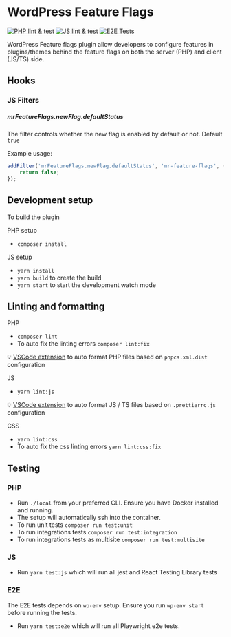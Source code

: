 # WordPress Feature Flags

[![PHP lint & test](https://github.com/codebtech/wp-feature-flags/actions/workflows/php.yml/badge.svg)](https://github.com/codebtech/wp-feature-flags/actions/workflows/php.yml)
[![JS lint & test](https://github.com/codebtech/wp-feature-flags/actions/workflows/js.yml/badge.svg)](https://github.com/codebtech/wp-feature-flags/actions/workflows/js.yml)
[![E2E Tests](https://github.com/codebtech/wp-feature-flags/actions/workflows/e2e.yml/badge.svg)](https://github.com/codebtech/wp-feature-flags/actions/workflows/e2e.yml)

WordPress Feature flags plugin allow developers to configure features in plugins/themes behind the feature flags on both the server (PHP) and client (JS/TS) side.

## Hooks

### JS Filters

##### mrFeatureFlags.newFlag.defaultStatus

The filter controls whether the new flag is enabled by default or not. Default `true`

Example usage:

```js
addFilter('mrFeatureFlags.newFlag.defaultStatus', 'mr-feature-flags', () => {
	return false;
});
```

## Development setup

To build the plugin

PHP setup

-   `composer install`

JS setup

-   `yarn install`
-   `yarn build` to create the build
-   `yarn start` to start the development watch mode

## Linting and formatting

PHP

-   `composer lint`
-   To auto fix the linting errors `composer lint:fix`

💡 [VSCode extension](https://marketplace.visualstudio.com/items?itemName=shevaua.phpcs) to auto format PHP files based on `phpcs.xml.dist` configuration

JS

-   `yarn lint:js`

💡 [VSCode extension](https://marketplace.visualstudio.com/items?itemName=esbenp.prettier-vscode) to auto format JS / TS files based on `.prettierrc.js` configuration

CSS

-   `yarn lint:css`
-   To auto fix the css linting errors `yarn lint:css:fix`

## Testing

### PHP

-   Run `./local` from your preferred CLI. Ensure you have Docker installed and running.
-   The setup will automatically ssh into the container.
-   To run unit tests `composer run test:unit`
-   To run integrations tests `composer run test:integration`
-   To run integrations tests as multisite `composer run test:multisite`

### JS

-   Run `yarn test:js` which will run all jest and React Testing Library tests

### E2E

The E2E tests depends on `wp-env` setup. Ensure you run `wp-env start` before running the tests.

-   Run `yarn test:e2e` which will run all Playwright e2e tests.
